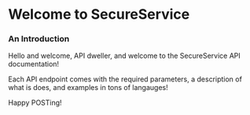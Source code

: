 # Welcome to SecureService

### An Introduction

Hello and welcome, API dweller, and welcome to the SecureService API documentation! 

Each API endpoint comes with the required parameters, a description of what is does, and examples in tons of langauges!

Happy POSTing!